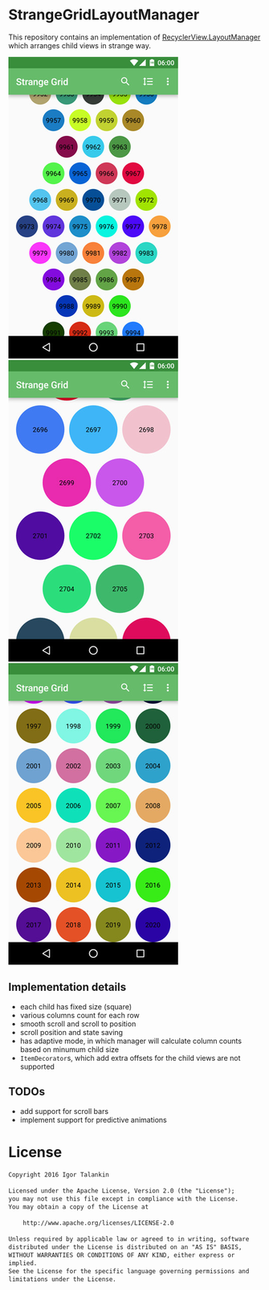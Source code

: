 # StrangeGridLayoutManager #

This repository contains an implementation of [RecyclerView.LayoutManager](https://developer.android.com/reference/android/support/v7/widget/RecyclerView.LayoutManager.html) which arranges child views in strange way.

![Screen 1](/art/screen01.jpg)
![Screen 2](/art/screen02.jpg)
![Screen 3](/art/screen03.jpg)

## Implementation details ##

- each child has fixed size (square)
- various columns count for each row
- smooth scroll and scroll to position
- scroll position and state saving
- has adaptive mode, in which manager will calculate column counts based on minumum child size
- `ItemDecorator`s, which add extra offsets for the child views are not supported

## TODOs ##

- add support for scroll bars
- implement support for predictive animations

# License #

    Copyright 2016 Igor Talankin

    Licensed under the Apache License, Version 2.0 (the "License");
    you may not use this file except in compliance with the License.
    You may obtain a copy of the License at

        http://www.apache.org/licenses/LICENSE-2.0

    Unless required by applicable law or agreed to in writing, software
    distributed under the License is distributed on an "AS IS" BASIS,
    WITHOUT WARRANTIES OR CONDITIONS OF ANY KIND, either express or implied.
    See the License for the specific language governing permissions and
    limitations under the License.